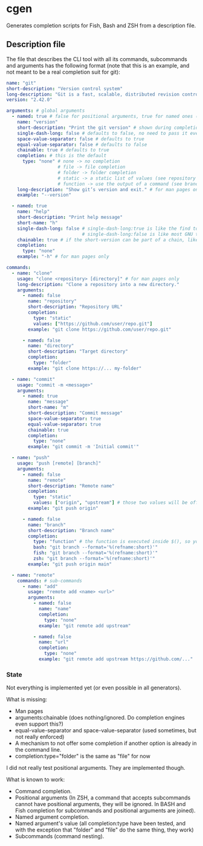 # cgen

Generates completion scripts for Fish, Bash and ZSH from a description file.

## Description file

The file that describes the CLI tool with all its commands, subcommands and arguments has the
following format (note that this is an example, and not meant to be a real completion suit for git):

```yaml
name: "git"
short-description: "Version control system"
long-description: "Git is a fast, scalable, distributed revision control system."
version: "2.42.0"

arguments: # global arguments
  - named: true # false for positional arguments, true for named ones (like -v, --verbose, -name)
    name: "version"
    short-description: "Print the git version" # shown during completion by some shells
    single-dash-long: false # defaults to false, no need to pass it every time
    space-value-separator: false # defaults to true
    equal-value-separator: false # defaults to false
    chainable: true # defaults to true
    completion: # this is the default
      type: "none" # none -> no completion
                   # file -> file completion
                   # folder -> folder completion
                   # static -> a static list of values (see repository below)
                   # function -> use the output of a command (see branch below)
    long-description: "Show git’s version and exit." # for man pages only
    example: "--version"

  - named: true
    name: "help"
    short-description: "Print help message"
    short-name: "h"
    single-dash-long: false # single-dash-long:true is like the find tool: -name is an option
                            # single-dash-long:false is like most GNU tools: --name is an option, -name == -n -a -m -e
    chainable: true # if the short-version can be part of a chain, like "-hal" == "-h -a -l".
    completion:
      type: "none"
    example: "-h" # for man pages only

commands:
  - name: "clone"
    usage: "clone <repository> [directory]" # for man pages only
    long-description: "Clone a repository into a new directory."
    arguments:
      - named: false
        name: "repository"
        short-description: "Repository URL"
        completion:
          type: "static"
          values: ["https://github.com/user/repo.git"]
        example: "git clone https://github.com/user/repo.git"

      - named: false
        name: "directory"
        short-description: "Target directory"
        completion:
          type: "folder"
        example: "git clone https://... my-folder"

  - name: "commit"
    usage: "commit -m <message>"
    arguments:
      - named: true
        name: "message"
        short-name: "m"
        short-description: "Commit message"
        space-value-separator: true
        equal-value-separator: true
        chainable: true
        completion:
          type: "none"
        example: "git commit -m 'Initial commit'"

  - name: "push"
    usage: "push [remote] [branch]"
    arguments:
      - named: false
        name: "remote"
        short-description: "Remote name"
        completion:
          type: "static"
          values: ["origin", "upstream"] # those two values will be offered as completion
        example: "git push origin"

      - named: false
        name: "branch"
        short-description: "Branch name"
        completion:
          type: "function" # the function is executed inside $(), so you can have pipes | here
          bash: "git branch --format='%(refname:short)'"
          fish: "git branch --format='%(refname:short)'"
          zsh: "git branch --format='%(refname:short)'"
        example: "git push origin main"

  - name: "remote"
    commands: # sub-commands
      - name: "add"
        usage: "remote add <name> <url>"
        arguments:
          - named: false
            name: "name"
            completion:
              type: "none"
            example: "git remote add upstream"

          - named: false
            name: "url"
            completion:
              type: "none"
            example: "git remote add upstream https://github.com/..."
```

### State

Not everything is implemented yet (or even possible in all generators).

What is missing:

- Man pages
- arguments:chainable (does nothing/ignored. Do completion engines even support this?)
- equal-value-separator and space-value-separator (used sometimes, but not really enforced)
- A mechanism to not offer some completion if another option is already in the command line.
- completion:type="folder" is the same as "file" for now

I did not really test positional arguments. They are implemented though.

What is known to work:

- Command completion.
- Positional arguments (In ZSH, a command that accepts subcommands cannot have positional arguments,
  they will be ignored. In BASH and Fish completion for subcommands and positional arguments are
  joined).
- Named argument completion.
- Named argument's value (all completion:type have been tested, and with the exception that "folder"
  and "file" do the same thing, they work)
- Subcommands (command nesting).
